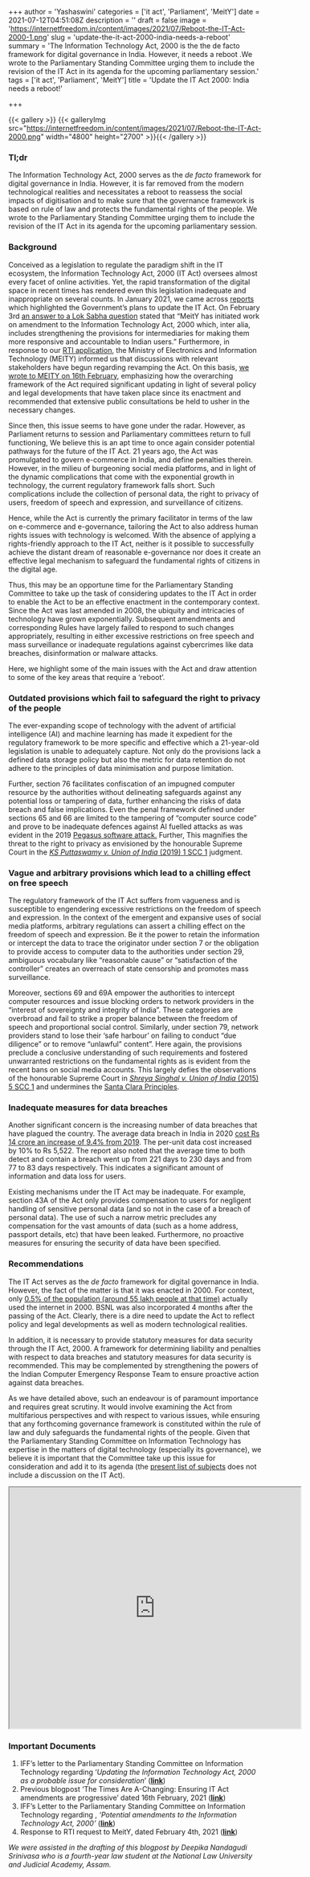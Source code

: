 +++
author = 'Yashaswini'
categories = ['it act', 'Parliament', 'MeitY']
date = 2021-07-12T04:51:08Z
description = ''
draft = false
image = 'https://internetfreedom.in/content/images/2021/07/Reboot-the-IT-Act-2000-1.png'
slug = 'update-the-it-act-2000-india-needs-a-reboot'
summary = 'The Information Technology Act, 2000 is the the de facto framework for digital governance in India. However, it needs a reboot .We wrote to the Parliamentary Standing Committee urging them to include the revision of the IT Act in its agenda for the upcoming parliamentary session.'
tags = ['it act', 'Parliament', 'MeitY']
title = 'Update the IT Act 2000: India needs a reboot!'

+++


{{< gallery >}}
{{< galleryImg  src="https://internetfreedom.in/content/images/2021/07/Reboot-the-IT-Act-2000.png" width="4800" height="2700" >}}{{< /gallery >}}

>>>> <form><script src="https://checkout.razorpay.com/v1/payment-button.js" data-payment_button_id="pl_HLkgeWGQLMuddp" async> </script> </form>

### Tl;dr

The Information Technology Act, 2000 serves as the _de facto_ framework for digital governance in India. However, it is far removed from the modern technological realities and necessitates a reboot to reassess the social impacts of digitisation and to make sure that the governance framework is based on rule of law and protects the fundamental rights of the people. We wrote to the Parliamentary Standing Committee urging them to include the revision of the IT Act in its agenda for the upcoming parliamentary session.

### Background

Conceived as a legislation to regulate the paradigm shift in the IT ecosystem, the Information Technology Act, 2000 (IT Act) oversees almost every facet of online activities. Yet, the rapid transformation of the digital space in recent times has rendered even this legislation inadequate and inappropriate on several counts. In January 2021, we came across [reports](https://economictimes.indiatimes.com/tech/information-tech/india-it-act-govt-starts-discussions-on-amending-indias-information-technology-act/articleshow/80376369.cms) which highlighted the Government’s plans to update the IT Act. On February 3rd [an answer to a Lok Sabha question](http://answer) stated that “MeitY has initiated work on amendment to the Information Technology Act, 2000 which, inter alia, includes strengthening the provisions for intermediaries for making them more responsive and accountable to Indian users.” Furthermore, in response to our [RTI application](https://drive.google.com/file/d/1vWd0UaQ0VQ4VyQnuXE81yUoLw-dGImI7/view), the Ministry of Electronics and Information Technology (MEITY) informed us that discussions with relevant stakeholders have begun regarding revamping the Act. On this basis, [we wrote to MEITY on 16th February](https://internetfreedom.in/it-act-amendments/), emphasizing how the overarching framework of the Act required significant updating in light of several policy and legal developments that have taken place since its enactment and recommended that extensive public consultations be held to usher in the necessary changes.

Since then, this issue seems to have gone under the radar. However, as Parliament returns to session and Parliamentary committees return to full functioning, We believe this is an apt time to once again consider potential pathways for the future of the IT Act. 21 years ago, the Act was promulgated to govern e-commerce in India, and define penalties therein. However, in the milieu of burgeoning social media platforms, and in light of the dynamic complications that come with the exponential growth in technology, the current regulatory framework falls short. Such complications include the collection of personal data, the right to privacy of users, freedom of speech and expression, and surveillance of citizens.

Hence, while the Act is currently the primary facilitator in terms of the law on e-commerce and e-governance, tailoring the Act to also address human rights issues with technology is welcomed. With the absence of applying a rights-friendly approach to the IT Act, neither is it possible to successfully achieve the distant dream of reasonable e-governance nor does it create an effective legal mechanism to safeguard the fundamental rights of citizens in the digital age.

Thus, this may be an opportune time for the Parliamentary Standing Committee to take up the task of considering updates to the IT Act in order to enable the Act to be an effective enactment in the contemporary context. Since the Act was last amended in 2008, the ubiquity and intricacies of technology have grown exponentially. Subsequent amendments and corresponding Rules have largely failed to respond to such changes appropriately, resulting in either excessive restrictions on free speech and mass surveillance or inadequate regulations against cybercrimes like data breaches, disinformation or malware attacks.

Here, we highlight some of the main issues with the Act and draw attention to some of the key areas that require a ‘reboot’.

### Outdated provisions which fail to safeguard the right to privacy of the people

The ever-expanding scope of technology with the advent of artificial intelligence (AI) and machine learning has made it expedient for the regulatory framework to be more specific and effective which a 21-year-old legislation is unable to adequately capture. Not only do the provisions lack a defined data storage policy but also the metric for data retention do not adhere to the principles of data minimisation and purpose limitation.

Further, section 76 facilitates confiscation of an impugned computer resource by the authorities without delineating safeguards against any potential loss or tampering of data, further enhancing the risks of data breach and false implications. Even the penal framework defined under sections 65 and 66 are limited to the tampering of “computer source code” and prove to be inadequate defences against AI fuelled attacks as was evident in the 2019 [Pegasus software attack.](https://internetfreedom.in/the-need-to-investigate-the-nso-group-which-was-behind-the-pegasus-software-is-now-more-than-ever/) Further, This magnifies the threat to the right to privacy as envisioned by the honourable Supreme Court in the  [_KS Puttaswamy v. Union of India_ (2019) 1 SCC 1](https://indiankanoon.org/doc/127517806/) judgment.

### Vague and arbitrary provisions which lead to a chilling effect on free speech

The regulatory framework of the IT Act suffers from vagueness and is susceptible to engendering excessive restrictions on the freedom of speech and expression. In the context of the emergent and expansive uses of social media platforms, arbitrary regulations can assert a chilling effect on the freedom of speech and expression. Be it the power to retain the information or intercept the data to trace the originator under section 7 or the obligation to provide access to computer data to the authorities under section 29, ambiguous vocabulary like “reasonable cause” or “satisfaction of the controller” creates an overreach of state censorship and promotes mass surveillance.

Moreover, sections 69 and 69A empower the authorities to intercept computer resources and issue blocking orders to network providers in the “interest of sovereignty and integrity of India”. These categories are overbroad and fail to strike a proper balance between the freedom of speech and proportional social control. Similarly, under section 79, network providers stand to lose their ‘safe harbour’ on failing to conduct “due diligence” or to remove “unlawful” content”. Here again, the provisions preclude a conclusive understanding of such requirements and fostered unwarranted restrictions on the fundamental rights as is evident from the recent bans on social media accounts. This largely defies the observations of the honourable Supreme Court in [_Shreya Singhal v. Union of India_ (2015) 5 SCC 1](https://indiankanoon.org/doc/110813550/) and undermines the [Santa Clara Principles](https://santaclaraprinciples.org/).

### Inadequate measures for data breaches

Another significant concern is the increasing number of data breaches that have plagued the country. The average data breach in India in 2020 [cost Rs 14 crore an increase of 9.4% from 2019](https://www.expresscomputer.in/security/rs-14-crore-is-average-data-breach-cost-for-an-indian-firm/61463/). The per-unit data cost increased by 10% to Rs 5,522. The report also noted that the average time to both detect and contain a breach went up from 221 days to 230 days and from 77 to 83 days respectively. This indicates a significant amount of information and data loss for users.

Existing mechanisms under the IT Act may be inadequate. For example, section 43A of the Act only provides compensation to users for negligent handling of sensitive personal data (and so not in the case of a breach of personal data). The use of such a narrow metric precludes any compensation for the vast amounts of data (such as a home address, passport details, etc) that have been leaked. Furthermore, no proactive measures for ensuring the security of data have been specified.

### Recommendations

The IT Act serves as the _de facto_ framework for digital governance in India. However, the fact of the matter is that it was enacted in 2000. For context, only [0.5% of the population (around 55 lakh people at that time)](https://www.internetworldstats.com/asia/in.htm) actually used the internet in 2000. BSNL was also incorporated 4 months after the passing of the Act. Clearly, there is a dire need to update the Act to reflect policy and legal developments as well as modern technological realities.

In addition, it is necessary to provide statutory measures for data security through the IT Act, 2000. A framework for determining liability and penalties with respect to data breaches and statutory measures for data security is recommended. This may be complemented by strengthening the powers of the Indian Computer Emergency Response Team to ensure proactive action against data breaches.

As we have detailed above, such an endeavour is of paramount importance and requires great scrutiny. It would involve examining the Act from multifarious perspectives and with respect to various issues, while ensuring that any forthcoming governance framework is constituted within the rule of law and duly safeguards the fundamental rights of the people. Given that the Parliamentary Standing Committee on Information Technology has expertise in the matters of digital technology (especially its governance), we believe it is important that the Committee take up this issue for consideration and add it to its agenda (the [present list of subjects](http://164.100.47.194/Loksabha/Committee/CommitteeInformation.aspx?comm_code=18&tab=1) does not include a discussion on the IT Act).

<iframe src="https://drive.google.com/file/d/12jlrUgrJ6mEsxBxPh0Fm4tSPyBE6tUbs/preview" width="580" height="480"></iframe>

### Important Documents

1. IFF’s letter to the Parliamentary Standing Committee on Information Technology regarding ‘_Updating the Information Technology Act, 2000 as a probable issue for consideration_’ ([**link**](https://drive.google.com/file/d/1lzoLY1fluxu93rzZIcUfJsbCPX-nkphF/view?usp=sharing))
2. Previous blogpost ‘The Times Are A-Changing: Ensuring IT Act amendments are progressive’ dated 16th February, 2021 ([**link**](https://internetfreedom.in/it-act-amendments/))
3. IFF’s Letter to the Parliamentary Standing Committee on Information Technology regarding , _‘Potential amendments to the Information Technology Act, 2000’_ ([**link**](https://drive.google.com/file/d/1MNC6WepKlZiDMxd3C73Qr1sZkCEUi57v/view))
4. Response to RTI request to MeitY, dated February 4th, 2021 ([**link**](https://drive.google.com/file/d/1vWd0UaQ0VQ4VyQnuXE81yUoLw-dGImI7/view))

_We were assisted in the drafting of this blogpost by Deepika Nandagudi Srinivasa who is a fourth-year law student at the National Law University and Judicial Academy, Assam._

> > > <form><script src="https://cdn.razorpay.com/static/widget/subscription-button.js" data-subscription_button_id="pl_HLk5qU1K35hmPH" data-button_theme="brand-color" async> </script> </form>







